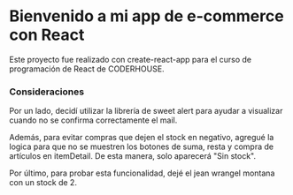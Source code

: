 # Bienvenido a mi app de e-commerce con React

Este proyecto fue realizado con create-react-app para el curso de programación de React de CODERHOUSE.

### Consideraciones

Por un lado, decidí utilizar la librería de sweet alert para ayudar a visualizar cuando no se confirma correctamente el mail.

Además, para evitar compras que dejen el stock en negativo, agregué la logica para que no se muestren los botones de suma, resta y compra de artículos en itemDetail. De esta manera, solo aparecerá "Sin stock".

Por último, para probar esta funcionalidad, dejé el jean wrangel montana con un stock de 2.
